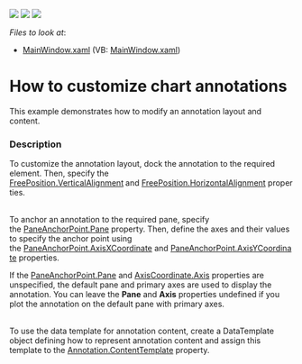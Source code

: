 <!-- default badges list -->
![](https://img.shields.io/endpoint?url=https://codecentral.devexpress.com/api/v1/VersionRange/128569619/21.1.5%2B)
[![](https://img.shields.io/badge/Open_in_DevExpress_Support_Center-FF7200?style=flat-square&logo=DevExpress&logoColor=white)](https://supportcenter.devexpress.com/ticket/details/T376991)
[![](https://img.shields.io/badge/📖_How_to_use_DevExpress_Examples-e9f6fc?style=flat-square)](https://docs.devexpress.com/GeneralInformation/403183)
<!-- default badges end -->
<!-- default file list -->
*Files to look at*:

* [MainWindow.xaml](./CS/MarsTemperature/MainWindow.xaml) (VB: [MainWindow.xaml](./VB/MarsTemperature/MainWindow.xaml))
<!-- default file list end -->
# How to customize chart annotations


<p>This example demonstrates how to modify an annotation layout and content.</p>


<h3>Description</h3>

<p>To customize the annotation layout,&nbsp;dock&nbsp;the annotation to the required element. Then, specify the <a href="https://documentation.devexpress.com/#WPF/DevExpressXpfChartsFreePosition_VerticalAlignmenttopic">FreePosition.VerticalAlignment</a><strong>&nbsp;</strong>and&nbsp;<a href="https://documentation.devexpress.com/#WPF/DevExpressXpfChartsFreePosition_HorizontalAlignmenttopic">FreePosition.HorizontalAlignment</a>&nbsp;properties.&nbsp;
  
<br>To anchor an annotation to the required pane, specify the&nbsp;<a href="https://documentation.devexpress.com/#WPF/DevExpressXpfChartsPaneAnchorPoint_Panetopic">PaneAnchorPoint.Pane</a>&nbsp;property. Then, define the axes and their values to specify the anchor point using the&nbsp;<a href="https://documentation.devexpress.com/#WPF/DevExpressXpfChartsPaneAnchorPoint_AxisXCoordinatetopic">PaneAnchorPoint.AxisXCoordinate</a>&nbsp;and&nbsp;<a href="https://documentation.devexpress.com/#WPF/DevExpressXpfChartsPaneAnchorPoint_AxisYCoordinatetopic">PaneAnchorPoint.AxisYCoordinate</a>&nbsp;properties.

If the [PaneAnchorPoint.Pane](https://docs.devexpress.com/WPF/DevExpress.Xpf.Charts.PaneAnchorPoint.Pane) and [AxisCoordinate.Axis](https://docs.devexpress.com/WPF/DevExpress.Xpf.Charts.AxisCoordinate.Axis) properties are unspecified, the default pane and primary axes are used to display the annotation. You can leave the **Pane** and **Axis** properties undefined if you plot the annotation on the default pane with primary axes.

<br>To use the data template for annotation&nbsp;content,&nbsp;create&nbsp;a&nbsp;DataTemplate object defining how to represent&nbsp;annotation&nbsp;content and assign this template to&nbsp;the&nbsp;<a href="https://documentation.devexpress.com/#WPF/DevExpressXpfChartsAnnotation_ContentTemplatetopic">Annotation.ContentTemplate</a>&nbsp;property.&nbsp;</p>

<br/>


